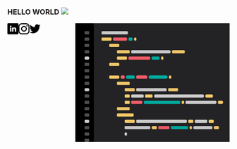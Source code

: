 ### HELLO WORLD <img src="https://media.giphy.com/media/Q7LHmoFwVP6Yc1swZs/giphy.gif" width="25px">

<a href="https://www.linkedin.com/in/Manu-1773781b3/">
  <img align="left" alt="Manu's LinkdeIN" width="25px" src="https://github.com/charistimaticmoose/charistimaticmoose/blob/main/linkedin.png" />
</a>
<a href="https://www.instagram.com/manushyaaa">
  <img align="left" alt="Manu's Instagram" width="25px" src="https://github.com/charistimaticmoose/charistimaticmoose/blob/main/instagram.png" />
</a>
<a href="https://www.twitter.com/manushyaaa">
  <img align="left" alt="Manu's Twitter" width="25px" src="https://github.com/charistimaticmoose/charistimaticmoose/blob/main/twitter.png" />
</a>

<img align="right" alt="GIF" src="https://github.com/charistimaticmoose/charistimaticmoose/blob/main/codingdribbble.gif" width="350" height="270" />
 
 

